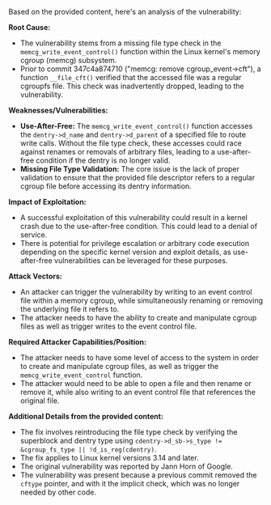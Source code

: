 Based on the provided content, here's an analysis of the vulnerability:

**Root Cause:**

- The vulnerability stems from a missing file type check in the `memcg_write_event_control()` function within the Linux kernel's memory cgroup (memcg) subsystem.
- Prior to commit 347c4a874710 ("memcg: remove cgroup_event->cft"), a function `__file_cft()` verified that the accessed file was a regular cgroupfs file. This check was inadvertently dropped, leading to the vulnerability.

**Weaknesses/Vulnerabilities:**

- **Use-After-Free:** The `memcg_write_event_control()` function accesses the `dentry->d_name` and `dentry->d_parent` of a specified file to route write calls.  Without the file type check, these accesses could race against renames or removals of arbitrary files, leading to a use-after-free condition if the dentry is no longer valid.
- **Missing File Type Validation:** The core issue is the lack of proper validation to ensure that the provided file descriptor refers to a regular cgroup file before accessing its dentry information.

**Impact of Exploitation:**

- A successful exploitation of this vulnerability could result in a kernel crash due to the use-after-free condition. This could lead to a denial of service.
- There is potential for privilege escalation or arbitrary code execution depending on the specific kernel version and exploit details, as use-after-free vulnerabilities can be leveraged for these purposes.

**Attack Vectors:**

- An attacker can trigger the vulnerability by writing to an event control file within a memory cgroup, while simultaneously renaming or removing the underlying file it refers to.
- The attacker needs to have the ability to create and manipulate cgroup files as well as trigger writes to the event control file.

**Required Attacker Capabilities/Position:**

- The attacker needs to have some level of access to the system in order to create and manipulate cgroup files, as well as trigger the `memcg_write_event_control` function.
- The attacker would need to be able to open a file and then rename or remove it, while also writing to an event control file that references the original file.

**Additional Details from the provided content:**

- The fix involves reintroducing the file type check by verifying the superblock and dentry type using `cdentry->d_sb->s_type != &cgroup_fs_type || !d_is_reg(cdentry)`.
- The fix applies to Linux kernel versions 3.14 and later.
- The original vulnerability was reported by Jann Horn of Google.
- The vulnerability was present because a previous commit removed the `cftype` pointer, and with it the implicit check, which was no longer needed by other code.